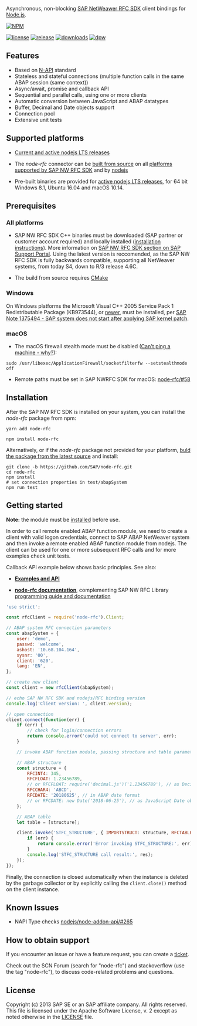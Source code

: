 Asynchronous, non-blocking [SAP NetWeawer RFC SDK](https://support.sap.com/en/products/connectors/nwrfcsdk.html) client bindings for [Node.js](http://nodejs.org/).

[![NPM](https://nodei.co/npm/node-rfc.png?downloads=true&downloadRank=true)](https://nodei.co/npm/node-rfc/)

[![license](https://img.shields.io/badge/License-Apache%202.0-blue.svg)](https://opensource.org/licenses/Apache-2.0)
[![release](https://img.shields.io/npm/v/node-rfc.svg)](https://www.npmjs.com/package/node-rfc)
[![downloads](https://img.shields.io/github/downloads/sap/node-rfc/total.svg)](https://www.npmjs.com/package/node-rfc)
[![dpw](https://img.shields.io/npm/dw/node-rfc.svg)](https://www.npmjs.com/package/node-rfc)

## Features

- Based on [N-API](https://github.com/nodejs/node-addon-api) standard
- Stateless and stateful connections (multiple function calls in the same ABAP session (same context))
- Async/await, promise and callback API
- Sequential and parallel calls, using one or more clients
- Automatic conversion between JavaScript and ABAP datatypes
- Buffer, Decimal and Date objects support
- Connection pool
- Extensive unit tests

## Supported platforms

- [Current and active nodejs LTS releases](https://github.com/nodejs/LTS)

- The _node-rfc_ connector can be [built from source](http://sap.github.io/node-rfc/install.html#building-from-source) on all [platforms supported by SAP NW RFC SDK](https://launchpad.support.sap.com/#/notes/2573790) and by [nodejs](https://github.com/nodejs/node/blob/master/BUILDING.md#supported-platforms-1)

- Pre-built binaries are provided for [active nodejs LTS releases](https://github.com/nodejs/LTS), for 64 bit Windows 8.1, Ubuntu 16.04 and macOS 10.14.

## Prerequisites

### All platforms

- SAP NW RFC SDK C++ binaries must be downloaded (SAP partner or customer account required) and locally installed ([installation instructions](http://sap.github.io/node-rfc/install.html#sap-nw-rfc-library-installation)). More information on [SAP NW RFC SDK section on SAP Support Portal](https://support.sap.com/en/product/connectors/nwrfcsdk.html). Using the latest version is reccomended, as the SAP NW RFC SDK is fully backwards compatible, supporting all NetWeaver systems, from today S4, down to R/3 release 4.6C.

- The build from source requires [CMake](https://cmake.org/)

### Windows

On Windows platforms the Microsoft Visual C++ 2005 Service Pack 1 Redistributable Package (KB973544), or [newer](https://www.microsoft.com/en-us/download/details.aspx?id=48145), must be installed, per [SAP Note 1375494 - SAP system does not start after applying SAP kernel patch](https://launchpad.support.sap.com/#/notes/1375494).

### macOS

- The macOS firewall stealth mode must be disabled ([Can't ping a machine - why?](https://discussions.apple.com/thread/2554739)):

```shell
sudo /usr/libexec/ApplicationFirewall/socketfilterfw --setstealthmode off
```

- Remote paths must be set in SAP NWRFC SDK for macOS: [node-rfc/#58](https://github.com/SAP/node-rfc/issues/58#issuecomment-446544151)

## Installation

After the SAP NW RFC SDK is installed on your system, you can install the _node-rfc_ package from npm:

```shell
yarn add node-rfc
```

```shell
npm install node-rfc
```

Alternatively, or if the _node-rfc_ package not provided for your platform, [buld the package from the latest source]((http://sap.github.io/node-rfc/install.html#building-from-source)) and install:

```shell
git clone -b https://github.com/SAP/node-rfc.git
cd node-rfc
npm install
# set connection properties in test/abapSystem
npm run test
```

## Getting started

**Note:** the module must be [installed](#installation) before use.

In order to call remote enabled ABAP function module, we need to create a client
with valid logon credentials, connect to SAP ABAP NetWeaver system and then invoke a
remote enabled ABAP function module from nodejs. The client can be used for one or more subsequent RFC calls and for more examples check unit tests.

Callback API example below shows basic principles. See also:

- [**Examples and API**](examples/README.md)

- [**node-rfc documentation**](http://sap.github.io/node-rfc), complementing SAP NW RFC Library [programming guide and documentation](https://support.sap.com/en/products/connectors/nwrfcsdk.html)

```javascript
'use strict';

const rfcClient = require('node-rfc').Client;

// ABAP system RFC connection parameters
const abapSystem = {
    user: 'demo',
    passwd: 'welcome',
    ashost: '10.68.104.164',
    sysnr: '00',
    client: '620',
    lang: 'EN',
};

// create new client
const client = new rfcClient(abapSystem);

// echo SAP NW RFC SDK and nodejs/RFC binding version
console.log('Client version: ', client.version);

// open connection
client.connect(function(err) {
    if (err) {
        // check for login/connection errors
        return console.error('could not connect to server', err);
    }

    // invoke ABAP function module, passing structure and table parameters

    // ABAP structure
    const structure = {
        RFCINT4: 345,
        RFCFLOAT: 1.23456789,
        // or RFCFLOAT: require('decimal.js')('1.23456789'), // as Decimal object
        RFCCHAR4: 'ABCD',
        RFCDATE: '20180625', // in ABAP date format
        // or RFCDATE: new Date('2018-06-25'), // as JavaScript Date object
    };

    // ABAP table
    let table = [structure];

    client.invoke('STFC_STRUCTURE', { IMPORTSTRUCT: structure, RFCTABLE: table }, function(err, res) {
        if (err) {
            return console.error('Error invoking STFC_STRUCTURE:', err);
        }
        console.log('STFC_STRUCTURE call result:', res);
    });
});
```

Finally, the connection is closed automatically when the instance is deleted by the garbage collector or by explicitly calling the `client.close()` method on the client instance.

## Known Issues

- NAPI Type checks [nodejs/node-addon-api/#265](https://github.com/nodejs/node-addon-api/issues/265)

## How to obtain support

If you encounter an issue or have a feature request, you can create a [ticket](https://github.com/SAP/node-rfc/issues).

Check out the SCN Forum (search for "node-rfc") and stackoverflow (use the tag "node-rfc"), to discuss code-related problems and questions.

## License

Copyright (c) 2013 SAP SE or an SAP affiliate company. All rights reserved. This file is licensed under the Apache Software License, v. 2 except as noted otherwise in the [LICENSE](LICENSE) file.
